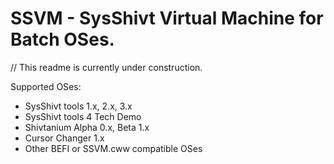 # SSVM - SysShivt Virtual Machine for Batch OSes.

// This readme is currently under construction.

Supported OSes:
- SysShivt tools 1.x, 2.x, 3.x
- SysShivt tools 4 Tech Demo
- Shivtanium Alpha 0.x, Beta 1.x
- Cursor Changer 1.x
- Other BEFI or SSVM.cww compatible OSes
